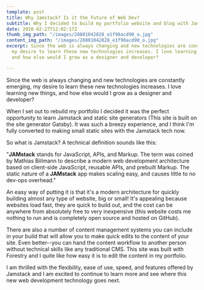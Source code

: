 ```yaml
---
template: post
title: Why Jamstack? Is it the Future of Web Dev?
subtitle: Why I decided to build my portfolio website and blog with Jamstack.
date: 2020-02-27T12:02:17Z
thumb_img_path: "/images/28801042828_e1f98acd90_o.jpg"
content_img_path: "/images/28801042828_e1f98acd90_o.jpg"
excerpt: Since the web is always changing and new technologies are constantly emerging,
  my desire to learn these new technologies increases. I love learning new things,
  and how else would I grow as a designer and developer?

---
```

Since the web is always changing and new technologies are constantly emerging, my desire to learn these new technologies increases. I love learning new things, and how else would I grow as a designer and developer?

When I set out to rebuild my portfolio I decided it was the perfect opportunity to learn Jamstack and static site generators (This site is built on the site generator Gatsby). It was such a breezy experience, and I think I'm fully converted to making small static sites with the Jamstack tech now.

So what is Jamstack? A technical definition sounds like this:

"**JAMstack** stands for JavaScript, APIs, and Markup. The term was coined by Mathias Biilmann to describe a modern web development architecture based on client-side JavaScript, reusable APIs, and prebuilt Markup. The static nature of a **JAMstack** app makes scaling easy, and causes little to no dev-ops overhead."

An easy way of putting it is that it's a modern architecture for quickly building almost any type of website, big or small! It's appealing because websites load fast, they are quick to build out, and the cost can be anywhere from absolutely free to very inexpensive (this website costs me nothing to run and is completely open source and hosted on GitHub).

There are also a number of content management systems you can include in your build that will allow you to make quick edits to the content of your site. Even better--you can hand the content workflow to another person without technical skills like any traditional CMS. This site was built with Forestry and I quite like how easy it is to edit the content in my portfolio.

I am thrilled with the flexibility, ease of use, speed, and features offered by Jamstack and I am excited to continue to learn more and see where this new web development technology goes next.